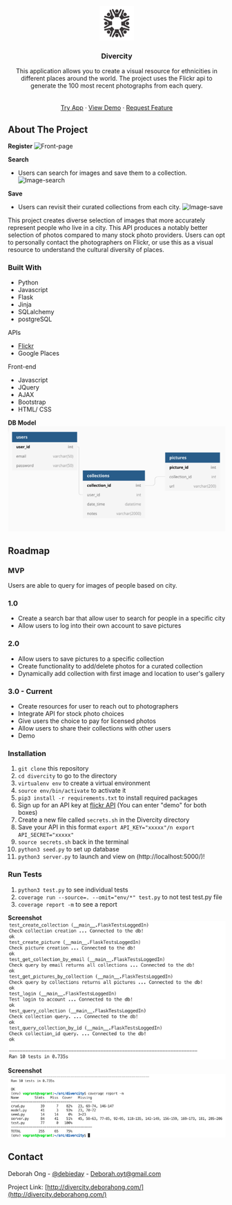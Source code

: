 
<!-- PROJECT LOGO -->
<br />
<p align="center">
  <a href="https://github.com/debiday/Divercity">
    <img src="static/images/logo-d.png" alt="Logo" width="80" height="80">
  </a>

  <h3 align="center">Divercity</h3>

  <p align="center">
    This application allows you to create a visual resource for ethnicities in different places around the world. The project uses the Flickr api to generate the 100 most recent photographs from each query.  
    <br />
    <br />
    <br />
    <a href="http://divercity.deborahong.com/">Try App</a>
    ·
    <a href="https://github.com/debiday/Divercity">View Demo</a>
    ·
    <a href="https://github.com/debiday/Divercity/issues">Request Feature</a>
  </p>
</p>

<!-- ABOUT THE PROJECT -->
## About The Project

**Register**
![Front-page](https://github.com/Debiday/Divercity/blob/master/static/images/front-page.gif)



**Search**
* Users can search for images and save them to a collection.
![Image-search](https://github.com/Debiday/Divercity/blob/master/static/images/user-search.gif)



**Save**
* Users can revisit their curated collections from each city.
![Image-save](https://github.com/Debiday/Divercity/blob/master/static/images/collection.gif)



This project creates diverse selection of images that more accurately represent people who live in a city. This API produces a notably better selection of photos compared to many stock photo providers. Users can opt to personally contact the photographers on Flickr, or use this as a visual resource to understand the cultural diversity of places.


### Built With

* Python
* Javascript
* Flask
* Jinja
* SQLalchemy
* postgreSQL

APIs
* [Flickr](https://docs.mapbox.com/api/overview/)
* Google Places


Front-end
* Javascript
* JQuery
* AJAX
* Bootstrap
* HTML/ CSS


**DB Model**
<img src="static/images/db.png" alt="DB">


<!-- ROADMAP -->
## Roadmap
### MVP
Users are able to query for images of people based on city. 

### 1.0 
* Create a search bar that allow user to search for people in a specific city
* Allow users to log into their own account to save pictures

### 2.0 
* Allow users to save pictures to a specific collection
* Create functionality to add/delete photos for a curated collection
* Dynamically add collection with first image and location to user's gallery

### 3.0 - Current
* Create resources for user to reach out to photographers
* Integrate API for stock photo choices
* Give users the choice to pay for licensed photos
* Allow users to share their collections with other users
* Demo

<!-- Installation -->
### Installation

1. `git clone` this repository 
2. `cd divercity` to go to the directory
3. `virtualenv env` to create a virtual environment
4. `source env/bin/activate` to activate it
5. `pip3 install -r requirements.txt` to install required packages
6. Sign up for an API key at [flickr API](https://www.flickr.com/services/apps/create/noncommercial/?) (You can enter "demo" for both boxes)
7. Create a new file called  `secrets.sh` in the Divercity directory
8. Save your API in this format 
`export API_KEY="xxxxx"/n
export API_SECRET="xxxxx"`
9. `source secrets.sh` back in the terminal
10. `python3 seed.py` to set up database
11. `python3 server.py` to launch and view on (http://localhost:5000/)! 

### Run Tests

1. `python3 test.py` to see individual tests
2. `coverage run --source=. --omit="env/*" test.py` to not test test.py file
2. `coverage report -m` to see a report

**Screenshot**
<img src="static/images/test1.png" alt="test1">

**Screenshot**
<img src="static/images/test2.png" alt="test1">

<!-- CONTACT -->
## Contact

Deborah Ong - [@debieday](https://twitter.com/debieday) - Deborah.oyt@gmail.com

Project Link: [http://divercity.deborahong.com/](http://divercity.deborahong.com/)



<!-- MARKDOWN LINKS & IMAGES -->
<!-- https://www.markdownguide.org/basic-syntax/#reference-style-links -->

[linkedin-shield]: https://img.shields.io/badge/-LinkedIn-black.svg?style=for-the-badge&logo=linkedin&colorB=555
[linkedin-url]: https://linkedin.com/in/debiday